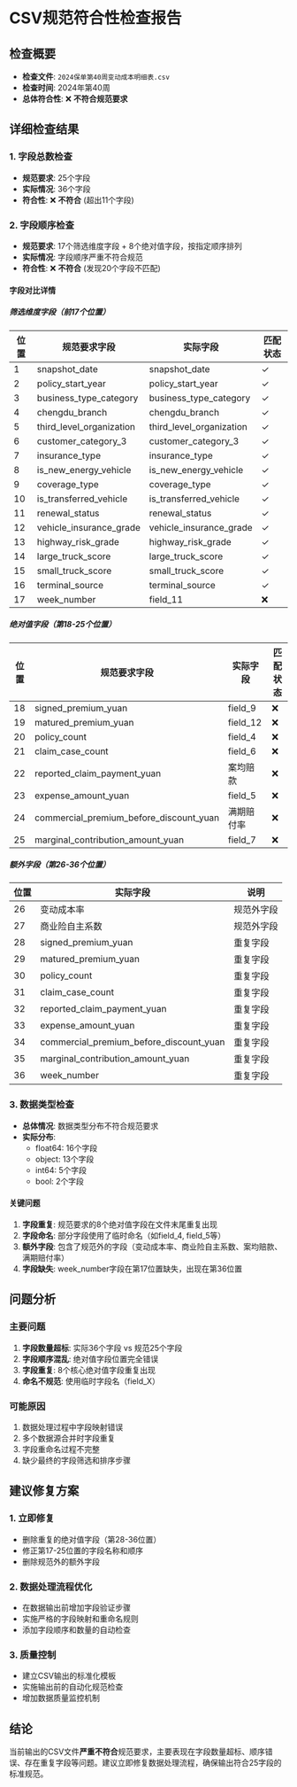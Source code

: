 # CSV规范符合性检查报告

## 检查概要
- **检查文件**: `2024保单第40周变动成本明细表.csv`
- **检查时间**: 2024年第40周
- **总体符合性**: ❌ **不符合规范要求**

## 详细检查结果

### 1. 字段总数检查
- **规范要求**: 25个字段
- **实际情况**: 36个字段
- **符合性**: ❌ **不符合** (超出11个字段)

### 2. 字段顺序检查
- **规范要求**: 17个筛选维度字段 + 8个绝对值字段，按指定顺序排列
- **实际情况**: 字段顺序严重不符合规范
- **符合性**: ❌ **不符合** (发现20个字段不匹配)

#### 字段对比详情

##### 筛选维度字段（前17个位置）
| 位置 | 规范要求字段 | 实际字段 | 匹配状态 |
|------|-------------|----------|----------|
| 1 | snapshot_date | snapshot_date | ✓ |
| 2 | policy_start_year | policy_start_year | ✓ |
| 3 | business_type_category | business_type_category | ✓ |
| 4 | chengdu_branch | chengdu_branch | ✓ |
| 5 | third_level_organization | third_level_organization | ✓ |
| 6 | customer_category_3 | customer_category_3 | ✓ |
| 7 | insurance_type | insurance_type | ✓ |
| 8 | is_new_energy_vehicle | is_new_energy_vehicle | ✓ |
| 9 | coverage_type | coverage_type | ✓ |
| 10 | is_transferred_vehicle | is_transferred_vehicle | ✓ |
| 11 | renewal_status | renewal_status | ✓ |
| 12 | vehicle_insurance_grade | vehicle_insurance_grade | ✓ |
| 13 | highway_risk_grade | highway_risk_grade | ✓ |
| 14 | large_truck_score | large_truck_score | ✓ |
| 15 | small_truck_score | small_truck_score | ✓ |
| 16 | terminal_source | terminal_source | ✓ |
| 17 | week_number | field_11 | ❌ |

##### 绝对值字段（第18-25个位置）
| 位置 | 规范要求字段 | 实际字段 | 匹配状态 |
|------|-------------|----------|----------|
| 18 | signed_premium_yuan | field_9 | ❌ |
| 19 | matured_premium_yuan | field_12 | ❌ |
| 20 | policy_count | field_4 | ❌ |
| 21 | claim_case_count | field_6 | ❌ |
| 22 | reported_claim_payment_yuan | 案均赔款 | ❌ |
| 23 | expense_amount_yuan | field_5 | ❌ |
| 24 | commercial_premium_before_discount_yuan | 满期赔付率 | ❌ |
| 25 | marginal_contribution_amount_yuan | field_7 | ❌ |

##### 额外字段（第26-36个位置）
| 位置 | 实际字段 | 说明 |
|------|----------|------|
| 26 | 变动成本率 | 规范外字段 |
| 27 | 商业险自主系数 | 规范外字段 |
| 28 | signed_premium_yuan | 重复字段 |
| 29 | matured_premium_yuan | 重复字段 |
| 30 | policy_count | 重复字段 |
| 31 | claim_case_count | 重复字段 |
| 32 | reported_claim_payment_yuan | 重复字段 |
| 33 | expense_amount_yuan | 重复字段 |
| 34 | commercial_premium_before_discount_yuan | 重复字段 |
| 35 | marginal_contribution_amount_yuan | 重复字段 |
| 36 | week_number | 重复字段 |

### 3. 数据类型检查
- **总体情况**: 数据类型分布不符合规范要求
- **实际分布**: 
  - float64: 16个字段
  - object: 13个字段  
  - int64: 5个字段
  - bool: 2个字段

#### 关键问题
1. **字段重复**: 规范要求的8个绝对值字段在文件末尾重复出现
2. **字段命名**: 部分字段使用了临时命名（如field_4, field_5等）
3. **额外字段**: 包含了规范外的字段（变动成本率、商业险自主系数、案均赔款、满期赔付率）
4. **字段缺失**: week_number字段在第17位置缺失，出现在第36位置

## 问题分析

### 主要问题
1. **字段数量超标**: 实际36个字段 vs 规范25个字段
2. **字段顺序混乱**: 绝对值字段位置完全错误
3. **字段重复**: 8个核心绝对值字段重复出现
4. **命名不规范**: 使用临时字段名（field_X）

### 可能原因
1. 数据处理过程中字段映射错误
2. 多个数据源合并时字段重复
3. 字段重命名过程不完整
4. 缺少最终的字段筛选和排序步骤

## 建议修复方案

### 1. 立即修复
- 删除重复的绝对值字段（第28-36位置）
- 修正第17-25位置的字段名称和顺序
- 删除规范外的额外字段

### 2. 数据处理流程优化
- 在数据输出前增加字段验证步骤
- 实施严格的字段映射和重命名规则
- 添加字段顺序和数量的自动检查

### 3. 质量控制
- 建立CSV输出的标准化模板
- 实施输出前的自动化规范检查
- 增加数据质量监控机制

## 结论

当前输出的CSV文件**严重不符合**规范要求，主要表现在字段数量超标、顺序错误、存在重复字段等问题。建议立即修复数据处理流程，确保输出符合25字段的标准规范。